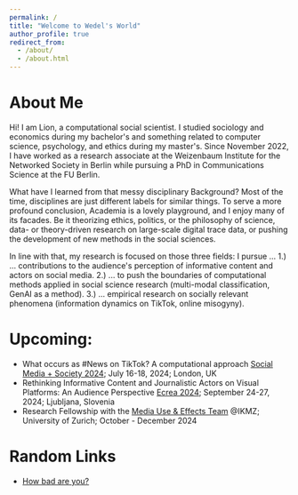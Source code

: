 ```yaml
---
permalink: /
title: "Welcome to Wedel's World"
author_profile: true
redirect_from: 
  - /about/
  - /about.html
---
```


About Me
======
Hi! I am Lion, a computational social scientist. I studied sociology and economics during my bachelor's and something related to computer science, psychology, and ethics during my master's. Since November 2022, I have worked as a research associate at the Weizenbaum Institute for the Networked Society in Berlin while pursuing a PhD in Communications Science at the FU Berlin. 

What have I learned from that messy disciplinary Background? Most of the time, disciplines are just different labels for similar things.
To serve a more profound conclusion, Academia is a lovely playground, and I enjoy many of its facades. Be it theorizing ethics, politics, or the philosophy of science, data- or theory-driven research on large-scale digital trace data, or pushing the development of new methods in the social sciences.

In line with that, my research is focused on those three fields:
I pursue ...
1.) ... contributions to the audience's perception of informative content and actors on social media.
2.) ... to push the boundaries of computational methods applied in social science research (multi-modal classification, GenAI as a method).
3.) ... empirical research on socially relevant phenomena (information dynamics on TikTok, online misogyny).


Upcoming:
======
* What occurs as #News on TikTok? A computational approach [Social Media + Society 2024](https://socialmediaandsociety.org/); July 16-18, 2024; London, UK
* Rethinking Informative Content and Journalistic Actors on Visual Platforms: An Audience Perspective [Ecrea 2024](https://c-in.floq.live/event/ecrea2024/dailyprogramme?objectClass=timeslot&objectId=6655830ac063c3726cdac45e&type=detail); September 24-27, 2024; Ljubljana, Slovenia
* Research Fellowship with the [Media Use & Effects Team](https://www.ikmz.uzh.ch/en/research/divisions/media-use-and-effects.html) @IKMZ; University of Zurich; October - December 2024


Random Links
======

* [How bad are you?](https://darkfactor.org/)

